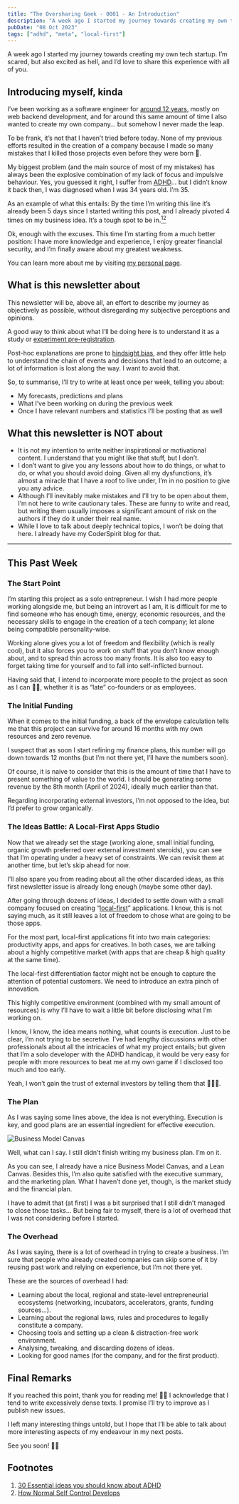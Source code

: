 ```yaml
---
title: "The Oversharing Geek - 0001 - An Introduction"
description: "A week ago I started my journey towards creating my own tech startup. And I’d love to share this experience with all of you."
pubDate: "08 Oct 2023"
tags: ["adhd", "meta", "local-first"]
---
```


A week ago I started my journey towards creating my own tech startup. I’m
scared, but also excited as hell, and I’d love to share this experience with all
of you.

## Introducing myself, kinda

I’ve been working as a software engineer for [around 12 years](https://www.linkedin.com/in/castarco/),
mostly on web backend development, and for around this same amount of time I
also wanted to create my own company… but somehow I never made the leap.

To be frank, it’s not that I haven’t tried before today. None of my previous
efforts resulted in the creation of a company because I made so many mistakes
that I killed those projects even before they were born 🫣.

My biggest problem (and the main source of most of my mistakes) has always been
the explosive combination of my lack of focus and impulsive behaviour. Yes, you
guessed it right, I suffer from [ADHD](https://en.wikipedia.org/wiki/Attention_deficit_hyperactivity_disorder)…
but I didn’t know it back then, I was diagnosed when I was 34 years old. I’m 35.

As an example of what this entails: By the time I’m writing this line it’s
already been 5 days since I started writing this post, and I already pivoted 4
times on my business idea. It’s a tough spot to be in.[<sup>1</sup>](#ref_1)[<sup>2</sup>](#ref_2)

Ok, enough with the excuses. This time I’m starting from a much better position:
I have more knowledge and experience, I enjoy greater financial security, and
I’m finally aware about my greatest weakness.

You can learn more about me by visiting [my personal page](https://blog.coderspirit.xyz/about/).

## What is this newsletter about

This newsletter will be, above all, an effort to describe my journey as
objectively as possible, without disregarding my subjective perceptions and
opinions.

A good way to think about what I’ll be doing here is to understand it as a study
or [experiment pre-registration](https://en.wikipedia.org/wiki/Preregistration_(science)).

Post-hoc explanations are prone to [hindsight bias](https://en.wikipedia.org/wiki/Hindsight_bias),
and they offer little help to understand the chain of events and decisions that
lead to an outcome; a lot of information is lost along the way. I want to avoid
that.

So, to summarise, I’ll try to write at least once per week, telling you about:
- My forecasts, predictions and plans
- What I’ve been working on during the previous week
- Once I have relevant numbers and statistics I’ll be posting that as well

## What this newsletter is NOT about

- It is not my intention to write neither inspirational or motivational content.
  I understand that you might like that stuff, but I don’t.
- I don’t want to give you any lessons about how to do things, or what to do, or
  what you should avoid doing. Given all my dysfunctions, it’s almost a miracle
  that I have a roof to live under, I’m in no position to give you any advice.
- Although I’ll inevitably make mistakes and I’ll try to be open about them, I’m
  not here to write cautionary tales. These are funny to write and read, but
  writing them usually imposes a significant amount of risk on the authors if
  they do it under their real name.
- While I love to talk about deeply technical topics, I won’t be doing that here.
  I already have my CoderSpirit blog for that.

---

## This Past Week

### The Start Point

I’m starting this project as a solo entrepreneur. I wish I had more people
working alongside me, but being an introvert as I am, it is difficult for me to
find someone who has enough time, energy, economic resources, and the necessary
skills to engage in the creation of a tech company; let alone being compatible
personality-wise.

Working alone gives you a lot of freedom and flexibility (which is really cool),
but it also forces you to work on stuff that you don’t know enough about, and to
spread thin across too many fronts. It is also too easy to forget taking time
for yourself and to fall into self-inflicted burnout.

Having said that, I intend to incorporate more people to the project as soon as
I can 🤞🏻, whether it is as “late” co-founders or as employees.

### The Initial Funding

When it comes to the initial funding, a back of the envelope calculation tells
me that this project can survive for around 16 months with my own resources and
zero revenue.

I suspect that as soon I start refining my finance plans, this number will go
down towards 12 months (but I’m not there yet, I’ll have the numbers soon).

Of course, it is naive to consider that this is the amount of time that I have
to present something of value to the world. I should be generating some revenue
by the 8th month (April of 2024), ideally much earlier than that.

Regarding incorporating external investors, I’m not opposed to the idea, but I’d
prefer to grow organically.

### The Ideas Battle: A Local-First Apps Studio

Now that we already set the stage (working alone, small initial funding, organic
growth preferred over external investment steroids), you can see that I’m
operating under a heavy set of constraints. We can revisit them at another time,
but let’s skip ahead for now.

I’ll also spare you from reading about all the other discarded ideas, as this
first newsletter issue is already long enough (maybe some other day).

After going through dozens of ideas, I decided to settle down with a small
company focused on creating “[local-first](https://martin.kleppmann.com/papers/local-first.pdf)”
applications. I know, this is not saying much, as it still leaves a lot of
freedom to chose what are going to be those apps.

For the most part, local-first applications fit into two main categories:
productivity apps, and apps for creatives. In both cases, we are talking
about a highly competitive market (with apps that are cheap & high quality at
the same time).

The local-first differentiation factor might not be enough to capture the
attention of potential customers. We need to introduce an extra pinch of
innovation.

This highly competitive environment (combined with my small amount of
resources) is why I’ll have to wait a little bit before disclosing what I’m
working on.

I know, I know, the idea means nothing, what counts is execution. Just to be
clear, I’m not trying to be secretive. I’ve had lengthy discussions with other
professionals about all the intricacies of what my project entails; but given
that I’m a solo developer with the ADHD handicap, it would be very easy for
people with more resources to beat me at my own game if I disclosed too much
and too early.

Yeah, I won’t gain the trust of external investors by telling them that 🤷🏻‍♂️.

### The Plan

As I was saying some lines above, the idea is not everything. Execution is key,
and good plans are an essential ingredient for effective execution.

<img src="/pimg/0001_bc.png" alt="Business Model Canvas" loading="lazy" decoding="async" />

Well, what can I say. I still didn’t finish writing my business plan. I’m on it.

As you can see, I already have a nice Business Model Canvas, and a Lean Canvas.
Besides this, I’m also quite satisfied with the executive summary, and the
marketing plan. What I haven’t done yet, though, is the market study and the
financial plan.

I have to admit that (at first) I was a bit surprised that I still didn’t
managed to close those tasks… But being fair to myself, there is a lot of
overhead that I was not considering before I started.

### The Overhead

As I was saying, there is a lot of overhead in trying to create a business.
I’m sure that people who already created companies can skip some of it by
reusing past work and relying on experience, but I’m not there yet.

These are the sources of overhead I had:
- Learning about the local, regional and state-level entrepreneurial ecosystems (networking, incubators, accelerators, grants, funding sources…).
- Learning about the regional laws, rules and procedures to legally constitute a company.
- Choosing tools and setting up a clean & distraction-free work environment.
- Analysing, tweaking, and discarding dozens of ideas.
- Looking for good names (for the company, and for the first product).

## Final Remarks

If you reached this point, thank you for reading me! 🙏🏼 I acknowledge that I
tend to write excessively dense texts. I promise I’ll try to improve as I
publish new issues.

I left many interesting things untold, but I hope that I’ll be able to talk
about more interesting aspects of my endeavour in my next posts.

See you soon! 🖖🏼

## Footnotes

1. <a id="ref_1">[30 Essential ideas you should know about ADHD](https://www.youtube.com/watch?v=VQNhh44GeV8)
2. <a id="ref_2">[How Normal Self Control Develops](https://www.youtube.com/watch?v=VQNhh44GeV8)
